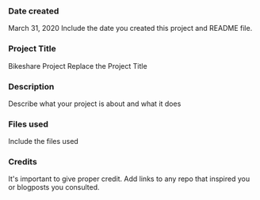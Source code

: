 ### Date created
March 31, 2020
Include the date you created this project and README file.

### Project Title
Bikeshare Project
Replace the Project Title

### Description
Describe what your project is about and what it does

### Files used
Include the files used

### Credits
It's important to give proper credit. Add links to any repo that inspired you or blogposts you consulted.
